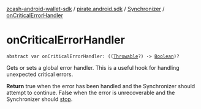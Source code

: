 [zcash-android-wallet-sdk](../../index.md) / [pirate.android.sdk](../index.md) / [Synchronizer](index.md) / [onCriticalErrorHandler](./on-critical-error-handler.md)

# onCriticalErrorHandler

`abstract var onCriticalErrorHandler: ((`[`Throwable`](https://kotlinlang.org/api/latest/jvm/stdlib/kotlin/-throwable/index.html)`?) -> `[`Boolean`](https://kotlinlang.org/api/latest/jvm/stdlib/kotlin/-boolean/index.html)`)?`

Gets or sets a global error handler. This is a useful hook for handling unexpected critical
errors.

**Return**
true when the error has been handled and the Synchronizer should attempt to continue.
False when the error is unrecoverable and the Synchronizer should [stop](stop.md).

